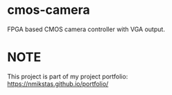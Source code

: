 # cmos-camera
FPGA based CMOS camera controller with VGA output.

# NOTE
This project is part of my project portfolio: https://nmikstas.github.io/portfolio/

